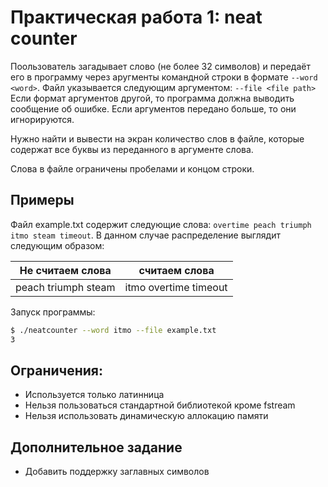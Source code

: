 # Практическая работа 1: neat counter

Поользователь загадывает слово (не более 32 символов) и передаёт его в программу через аругменты командной строки в формате `--word <word>`. Файл указывается следующим аргументом: `--file <file path>` Если формат аргументов другой, то программа должна выводить сообщение об ошибке. Если аргументов передано больше, то они игнорируются.

Нужно найти и вывести на экран количество слов в файле, которые содержат все буквы из переданного в аргументе слова.

Слова в файле ограничены пробелами и концом строки.

## Примеры

Файл example.txt содержит следующие слова: `overtime peach triumph itmo steam timeout`. В данном случае распределение выглядит следующим образом:

|    Не считаем слова |   считаем слова       |
|---------------------|-----------------------|
| peach triumph steam | itmo overtime timeout |

Запуск программы:
```bash
$ ./neatcounter --word itmo --file example.txt
3
```


## Ограничения:
- Используется только латинница
- Нельзя пользоваться стандартной библиотекой кроме fstream
- Нельзя использовать динамическую аллокацию памяти

## Дополнительное задание
- Добавить поддержку заглавных символов
